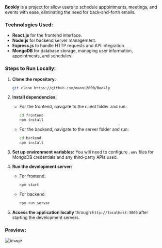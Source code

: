 **Bookly** is a project for allow users to schedule appointments, meetings, and events with ease, eliminating the need for back-and-forth emails.

### Technologies Used:
- **React.js** for the frontend interface.
- **Node.js** for backend server management.
- **Express.js** to handle HTTP requests and API integration.
- **MongoDB** for database storage, managing user information, appointments, and schedules.

### Steps to Run Locally:
1. **Clone the repository:**
   ```bash
   git clone https://github.com/manni2000/Bookly
   ```
2. **Install dependencies:**
   - For the frontend, navigate to the client folder and run:
     ```bash
     cd frontend
     npm install
     ```
   - For the backend, navigate to the server folder and run:
     ```bash
     cd backend
     npm install
     ```
3. **Set up environment variables:** You will need to configure `.env` files for MongoDB credentials and any third-party APIs used.
4. **Run the development server:**
   - For frontend:
     ```bash
     npm start
     ```
   - For backend:
     ```bash
     npm run server
     ```

5. **Access the application locally** through `http://localhost:3000` after starting the development servers.

### Preview:
![image](https://github.com/user-attachments/assets/44ef6a92-a76a-4a55-998e-04904e77d24d)




